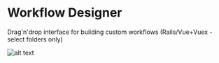 # Workflow Designer

Drag'n'drop interface for building custom workflows (Rails/Vue+Vuex - select folders only)

![alt text](https://github.com/Branksy/workflow-editor/blob/main/workflow_edit_mode.png?raw=true)
